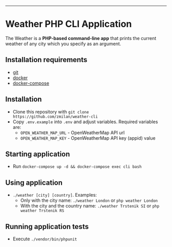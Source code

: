---
# Weather PHP CLI Application

The Weather is a **PHP-based command-line app** that prints the current weather of any city which you specify as an argument.

## Installation requirements
- [git](https://git-scm.com/downloads)
- [docker](https://docs.docker.com/desktop/)
- [docker-compose](https://docs.docker.com/compose/install/)

## Installation
- Clone this repository with `git clone https://github.com/zmilan/weather-cli`
- Copy `.env.example` into `.env` and adjust variables. Required variables are:
    + `OPEN_WEATHER_MAP_URL` - OpenWeatherMap API url
    + `OPEN_WEATHER_MAP_KEY` - OpenWeatherMap API key (appid) value
    
    
## Starting application
- Run `docker-compose up -d && docker-compose exec cli bash`

## Using application
- `./weather [city] [country]`. Examples:
    + Only with the city name: `./weather London` or `php weather London`
    + With the city and the country name: `./weather Trstenik SI` or `php weather Trstenik RS`

## Running application tests
- Execute `./vendor/bin/phpunit`